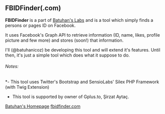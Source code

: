FBIDFinder(.com)
-----------------------------------

**FBIDFinder** is a part of [Batuhan's Labs](http://labs.batu.me/ "Labs Homepage") and is a tool which simply finds a persons or pages ID on Facebook.

It uses Facebook's Graph API to retrieve information (ID, name, likes, profile picture and few more) and stores (soon!) that information.

I'll (@batuhanicoz) be developing this tool and will extend it's features. Until then, it's just a simple tool which does what it suppose to do.

###### Notes:
*- This tool uses Twitter's Bootstrap and SensioLabs' Silex PHP Framework (with Twig Extension)
- This tool is supported by owner of Gplus.to, Şirzat Aytaç.

 [Batuhan's Homepage](http://batu.me/1 "Batuhan's Homepage") 
 [fbidfinder.com](http://fbidfinder.com/ "The website")

